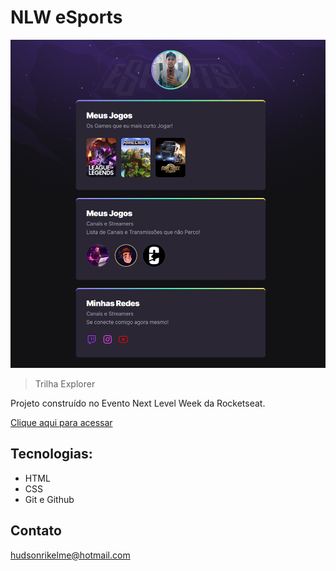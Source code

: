 # NLW eSports

![preview](./.github/preview.png)

> Trilha Explorer

Projeto construído no Evento Next Level Week da Rocketseat.

[Clique aqui para acessar](https://hudsonrikelme.github.io/nlw)


## Tecnologias:

- HTML
- CSS 
- Git e Github

## Contato

hudsonrikelme@hotmail.com